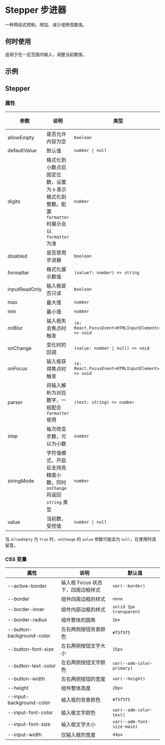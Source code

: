 # Stepper 步进器

一种两段式控制，增加、减少或修改数值。

## 何时使用

适用于在一定范围内输入、调整当前数值。

## 示例

<code src="./demos/demo1.tsx"></code>

<code src="./demos/demo2.tsx"></code>

<code src="./demos/demo3.tsx"></code>

## Stepper

### 属性

| 参数 | 说明 | 类型 | 默认值 | 版本 |
| --- | --- | --- | --- | --- |
| allowEmpty | 是否允许内容为空 | `boolean` | `false` |
| defaultValue | 默认值 | `number \| null` | `0` |
| digits | 格式化到小数点后固定位数，设置为 `0` 表示格式化到整数。配置 `formatter` 时展示会以 `formatter` 为准 | `number` | - |
| disabled | 是否禁用步进器 | `boolean` | `false` |
| formatter | 格式化展示数值 | `(value?: number) => string` | - | 5.26.0 |
| inputReadOnly | 输入框是否只读 | `boolean` | `false` |
| max | 最大值 | `number` | - |
| min | 最小值 | `number` | - |
| onBlur | 输入框失去焦点时触发 | `(e: React.FocusEvent<HTMLInputElement>) => void` | - |
| onChange | 变化时的回调 | `(value: number \| null) => void` | - |
| onFocus | 输入框获得焦点时触发 | `(e: React.FocusEvent<HTMLInputElement>) => void` | - |
| parser | 将输入解析为对应数字，一般配合 `formatter` 使用 | `(text: string) => number` | - | 5.26.0 |
| step | 每次改变步数，可以为小数 | `number` | `1` |
| stringMode | 字符值模式，开启后支持高精度小数。同时 `onChange` 将返回 `string` 类型 | `number` | `1` | 5.27.0 |
| value | 当前数，受控值 | `number \| null` | - |

当 `allowEmpty` 为 `true` 时，`onChange` 的 `value` 参数可能会为 `null`，在使用时请留意。

### CSS 变量

| 属性 | 说明 | 默认值 |
| --- | --- | --- |
| --active-border | 输入框 Focus 状态下，四周边框样式 | `var(--border)` |
| --border | 组件四周边框的样式 | `none` |
| --border-inner | 组件内部边框的样式 | `solid 2px transparent` |
| --border-radius | 组件整体的圆角 | `2px` |
| --button-background-color | 左右两侧按钮背景颜色 | `#f5f5f5` |
| --button-font-size | 左右两侧按钮文字大小 | `15px` |
| --button-text-color | 左右两侧按钮文字颜色 | `var(--adm-color-primary)` |
| --button-width | 左右两侧按钮的宽度 | `var(--height)` |
| --height | 组件整体高度 | `28px` |
| --input-background-color | 输入框的背景颜色 | `#f5f5f5` |
| --input-font-color | 输入框文字颜色 | `var(--adm-color-text)` |
| --input-font-size | 输入框文字大小 | `var(--adm-font-size-main)` |
| --input-width | 仅输入框的宽度 | `44px` |
